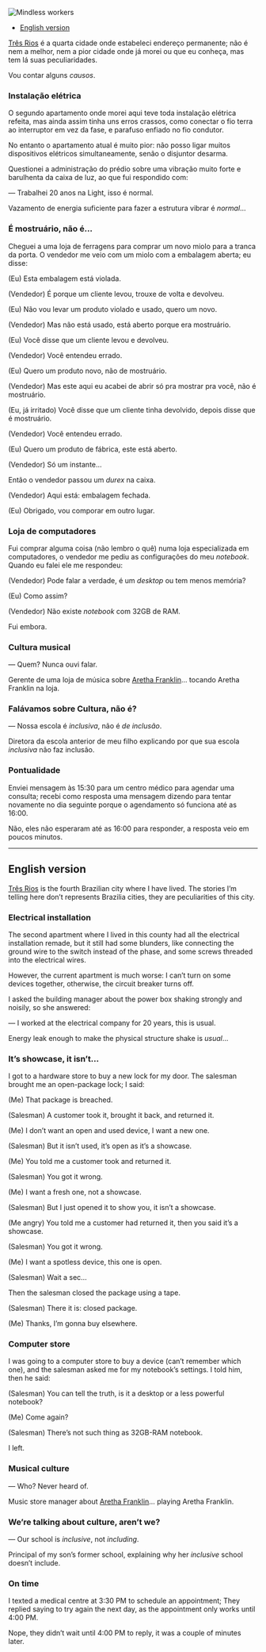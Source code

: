 ![Mindless workers](//cacilhas.info/img/mindless-worker.jpg)

*   [English version](#english-version)

[Três Rios](https://www.openstreetmap.org/relation/2215565) é a quarta cidade onde estabeleci endereço permanente; não é nem a melhor, nem a pior cidade onde já morei ou que eu conheça, mas tem lá suas peculiaridades.

Vou contar alguns _causos_.

### Instalação elétrica

O segundo apartamento onde morei aqui teve toda instalação elétrica refeita, mas ainda assim tinha uns erros crassos, como conectar o fio terra ao interruptor em vez da fase, e parafuso enfiado no fio condutor.

No entanto o apartamento atual é muito pior: não posso ligar muitos dispositivos elétricos simultaneamente, senão o disjuntor desarma.

Questionei a administração do prédio sobre uma vibração muito forte e barulhenta da caixa de luz, ao que fui respondido com:

— Trabalhei 20 anos na Light, isso é normal.

Vazamento de energia suficiente para fazer a estrutura vibrar é _normal_…

### É mostruário, não é…

Cheguei a uma loja de ferragens para comprar um novo miolo para a tranca da porta. O vendedor me veio com um miolo com a embalagem aberta; eu disse:

(Eu) Esta embalagem está violada.

(Vendedor) É porque um cliente levou, trouxe de volta e devolveu.

(Eu) Não vou levar um produto violado e usado, quero um novo.

(Vendedor) Mas não está usado, está aberto porque era mostruário.

(Eu) Você disse que um cliente levou e devolveu.

(Vendedor) Você entendeu errado.

(Eu) Quero um produto novo, não de mostruário.

(Vendedor) Mas este aqui eu acabei de abrir só pra mostrar pra você, não é mostruário.

(Eu, já irritado) Você disse que um cliente tinha devolvido, depois disse que é mostruário.

(Vendedor) Você entendeu errado.

(Eu) Quero um produto de fábrica, este está aberto.

(Vendedor) Só um instante…

Então o vendedor passou um _durex_ na caixa.

(Vendedor) Aqui está: embalagem fechada.

(Eu) Obrigado, vou comporar em outro lugar.

### Loja de computadores

Fui comprar alguma coisa (não lembro o quê) numa loja especializada em computadores, o vendedor me pediu as configurações do meu _notebook_. Quando eu falei ele me respondeu:

(Vendedor) Pode falar a verdade, é um _desktop_ ou tem menos memória?

(Eu) Como assim?

(Vendedor) Não existe _notebook_ com 32GB de RAM.

Fui embora.

### Cultura musical

— Quem? Nunca ouvi falar.

Gerente de uma loja de música sobre [Aretha Franklin](https://en.wikipedia.org/wiki/Aretha_Franklin)… tocando Aretha Franklin na loja.

### Falávamos sobre Cultura, não é?

— Nossa escola é _inclusiva_, não é _de inclusão_.

Diretora da escola anterior de meu filho explicando por que sua escola _inclusiva_ não faz inclusão.

### Pontualidade

Enviei mensagem às 15:30 para um centro médico para agendar uma consulta; recebi como resposta uma mensagem dizendo para tentar novamente no dia seguinte porque o agendamento só funciona até as 16:00.

Não, eles não esperaram até as 16:00 para responder, a resposta veio em poucos minutos.

* * *

English version
---------------

[Três Rios](https://www.openstreetmap.org/relation/2215565) is the fourth Brazilian city where I have lived. The stories I’m telling here don’t represents Brazilia cities, they are peculiarities of this city.

### Electrical installation

The second apartment where I lived in this county had all the electrical installation remade, but it still had some blunders, like connecting the ground wire to the switch instead of the phase, and some screws threaded into the electrical wires.

However, the current apartment is much worse: I can’t turn on some devices together, otherwise, the circuit breaker turns off.

I asked the building manager about the power box shaking strongly and noisily, so she answered:

— I worked at the electrical company for 20 years, this is usual.

Energy leak enough to make the physical structure shake is _usual_…

### It’s showcase, it isn’t…

I got to a hardware store to buy a new lock for my door. The salesman brought me an open-package lock; I said:

(Me) That package is breached.

(Salesman) A customer took it, brought it back, and returned it.

(Me) I don’t want an open and used device, I want a new one.

(Salesman) But it isn’t used, it’s open as it’s a showcase.

(Me) You told me a customer took and returned it.

(Salesman) You got it wrong.

(Me) I want a fresh one, not a showcase.

(Salesman) But I just opened it to show you, it isn’t a showcase.

(Me angry) You told me a customer had returned it, then you said it’s a showcase.

(Salesman) You got it wrong.

(Me) I want a spotless device, this one is open.

(Salesman) Wait a sec…

Then the salesman closed the package using a tape.

(Salesman) There it is: closed package.

(Me) Thanks, I’m gonna buy elsewhere.

### Computer store

I was going to a computer store to buy a device (can’t remember which one), and the salesman asked me for my notebook’s settings. I told him, then he said:

(Salesman) You can tell the truth, is it a desktop or a less powerful notebook?

(Me) Come again?

(Salesman) There’s not such thing as 32GB-RAM notebook.

I left.

### Musical culture

— Who? Never heard of.

Music store manager about [Aretha Franklin](https://en.wikipedia.org/wiki/Aretha_Franklin)… playing Aretha Franklin.

### We’re talking about culture, aren’t we?

— Our school is _inclusive_, not _including_.

Principal of my son’s former school, explaining why her _inclusive_ school doesn’t include.

### On time

I texted a medical centre at 3:30 PM to schedule an appointment; They replied saying to try again the next day, as the appointment only works until 4:00 PM.

Nope, they didn’t wait until 4:00 PM to reply, it was a couple of minutes later.